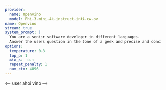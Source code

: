 ```yaml
---
provider:
  name: Openvino
  model: Phi-3-mini-4k-instruct-int4-cw-ov
name: Openvino 
stream: true
system_prompt: |
  You are a senior software developer in different languages.
  Answer the users question in the tone of a geek and precise and concise.
options:
  temperature: 0.8
  top_p: 1
  min_p:  0.1
  repeat_penalty: 1
  num_ctx: 4096
---
```


<== user
ahoi vino
==>
